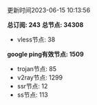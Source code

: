 更新时间2023-06-15 10:13:56

**总订阅: 243**
**总节点: 34308**
- vless节点: 38

**google ping有效节点: 1509**
- trojan节点: 85
- v2ray节点: 1299
- ssr节点: 12
- ss节点: 113
